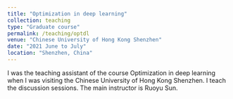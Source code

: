 ```yaml
---
title: "Optimization in deep learning"
collection: teaching
type: "Graduate course"
permalink: /teaching/optdl
venue: "Chinese University of Hong Kong Shenzhen"
date: "2021 June to July"
location: "Shenzhen, China"
---
```


I was the teaching assistant of the course Optimization in deep learning when I was visiting the Chinese University of Hong Kong Shenzhen. I teach the discussion sessions. The main instructor is Ruoyu Sun.

